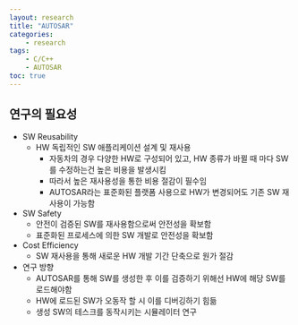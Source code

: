 ```yaml
---
layout: research
title: "AUTOSAR"
categories:
    - research
tags: 
    - C/C++
    - AUTOSAR
toc: true
---
```


## 연구의 필요성

- SW Reusability
  - HW 독립적인 SW 애플리케이션 설계 및 재사용
    - 자동차의 경우 다양한 HW로 구성되어 있고, HW 종류가 바뀔 때 마다 SW를 수정하는건 높은 비용을 발생시킴
    - 따라서 높은 재사용성을 통한 비용 절감이 필수임
    - AUTOSAR라는 표준화된 플랫폼 사용으로 HW가 변경되어도 기존 SW 재사용이 가능함
- SW Safety
  - 안전이 검증된 SW를 재사용함으로써 안전성을 확보함
  - 표준화된 프로세스에 의한 SW 개발로 안전성을 확보함
- Cost Efficiency
  - SW 재사용을 통해 새로운 HW 개발 기간 단축으로 원가 절감
- 연구 방향
  - AUTOSAR를 통해 SW를 생성한 후 이를 검증하기 위해선 HW에 해당 SW를 로드해야함
  - HW에 로드된 SW가 오동작 할 시 이를 디버깅하기 힘듦
  - 생성 SW의 테스크를 동작시키는 시뮬레이터 연구






